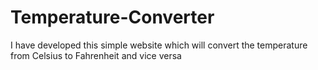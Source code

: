 # Temperature-Converter
I have developed this simple website which will convert the temperature from Celsius to Fahrenheit and vice versa

